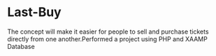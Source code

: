 # Last-Buy
The concept will make it easier for people to sell and purchase tickets directly from one another.Performed a project using PHP and XAAMP Database
